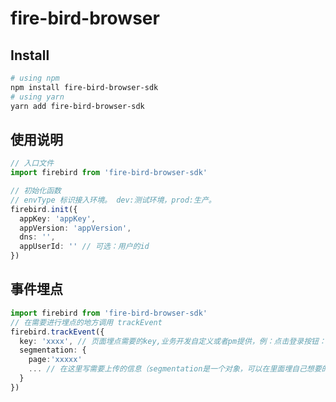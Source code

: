# fire-bird-browser

## Install

```bash
# using npm
npm install fire-bird-browser-sdk
# using yarn
yarn add fire-bird-browser-sdk
```

## 使用说明
```typescript
// 入口文件
import firebird from 'fire-bird-browser-sdk'

// 初始化函数
// envType 标识接入环境。 dev:测试环境，prod:生产。 
firebird.init({
  appKey: 'appKey',
  appVersion: 'appVersion',
  dns: '',
  appUserId: '' // 可选：用户的id
})
```

## 事件埋点
```typescript
import firebird from 'fire-bird-browser-sdk'
// 在需要进行埋点的地方调用 trackEvent
firebird.trackEvent({
  key: 'xxxx', // 页面埋点需要的key,业务开发自定义或者pm提供，例：点击登录按钮：loginClick
  segmentation: {
    page:'xxxxx'
    ... // 在这里写需要上传的信息（segmentation是一个对象，可以在里面埋自己想要的属性）
  }
})
```



